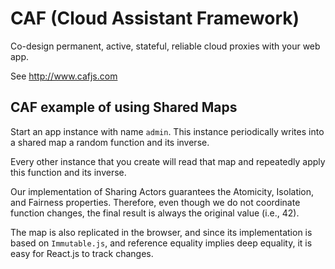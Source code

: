 # CAF (Cloud Assistant Framework)

Co-design permanent, active, stateful, reliable cloud proxies with your web app.

See http://www.cafjs.com 

## CAF example of using Shared Maps

Start an app instance with name `admin`. This instance periodically writes into a shared map a random function and its inverse.

Every other instance that you create will read that map and repeatedly apply this function and its inverse.

Our implementation of Sharing Actors guarantees the Atomicity, Isolation, and Fairness properties. Therefore, even though we do not coordinate function changes, the final result is always the original value (i.e., 42).

The map is also replicated in the browser, and since its implementation is based on `Immutable.js`, and reference equality implies deep equality, it is easy for React.js to track changes. 
